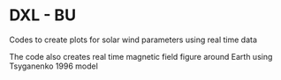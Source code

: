# DXL - BU
Codes to create plots for solar wind parameters using real time data

The code also creates real time magnetic field figure around Earth using Tsyganenko 1996 model
